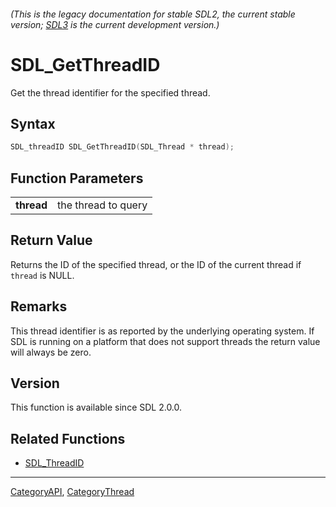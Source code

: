 ###### (This is the legacy documentation for stable SDL2, the current stable version; [SDL3](https://wiki.libsdl.org/SDL3/) is the current development version.)
# SDL_GetThreadID

Get the thread identifier for the specified thread.

## Syntax

```c
SDL_threadID SDL_GetThreadID(SDL_Thread * thread);

```

## Function Parameters

|                |                     |
| -------------- | ------------------- |
| **thread**     | the thread to query |

## Return Value

Returns the ID of the specified thread, or the ID of the current thread if
`thread` is NULL.

## Remarks

This thread identifier is as reported by the underlying operating system.
If SDL is running on a platform that does not support threads the return
value will always be zero.

## Version

This function is available since SDL 2.0.0.

## Related Functions

* [SDL_ThreadID](SDL_ThreadID)

----
[CategoryAPI](CategoryAPI), [CategoryThread](CategoryThread)


